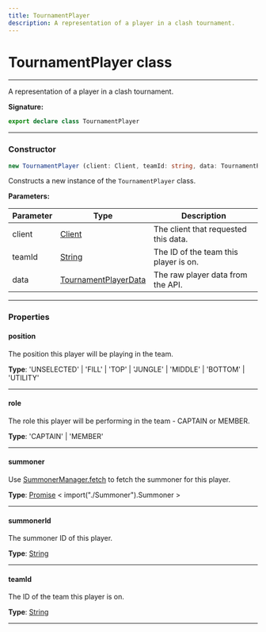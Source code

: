 ```yaml
---
title: TournamentPlayer
description: A representation of a player in a clash tournament.
---
```


# TournamentPlayer class

---

A representation of a player in a clash tournament.

**Signature:**

```ts
export declare class TournamentPlayer 
```

---

### Constructor

```ts
new TournamentPlayer (client: Client, teamId: string, data: TournamentPlayerData)
```

Constructs a new instance of the `TournamentPlayer` class.

**Parameters:**

| Parameter | Type | Description |
| --------- | ---- | ----------- |
| client | [Client](/api/classes/client) | The client that requested this data. |
| teamId | [String](https://developer.mozilla.org/en-US/docs/Web/JavaScript/Reference/Global_Objects/String) | The ID of the team this player is on. |
| data | [TournamentPlayerData](/api/interfaces/tournamentplayerdata) | The raw player data from the API. |
---

### Properties

#### position

The position this player will be playing in the team.



**Type**: 'UNSELECTED' \| 'FILL' \| 'TOP' \| 'JUNGLE' \| 'MIDDLE' \| 'BOTTOM' \| 'UTILITY'

---

#### role

The role this player will be performing in the team - CAPTAIN or MEMBER.



**Type**: 'CAPTAIN' \| 'MEMBER'

---

#### summoner

Use [SummonerManager.fetch](/api/summonermanager#fetch) to fetch the summoner for this player.



**Type**: [Promise](https://developer.mozilla.org/en-US/docs/Web/JavaScript/Reference/Global_Objects/Promise) \< import("./Summoner").Summoner \>

---

#### summonerId

The summoner ID of this player.



**Type**: [String](https://developer.mozilla.org/en-US/docs/Web/JavaScript/Reference/Global_Objects/String)

---

#### teamId

The ID of the team this player is on.



**Type**: [String](https://developer.mozilla.org/en-US/docs/Web/JavaScript/Reference/Global_Objects/String)

---

